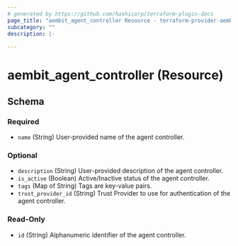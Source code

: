 ```yaml
---
# generated by https://github.com/hashicorp/terraform-plugin-docs
page_title: "aembit_agent_controller Resource - terraform-provider-aembit"
subcategory: ""
description: |-
  
---
```


# aembit_agent_controller (Resource)





<!-- schema generated by tfplugindocs -->
## Schema

### Required

- `name` (String) User-provided name of the agent controller.

### Optional

- `description` (String) User-provided description of the agent controller.
- `is_active` (Boolean) Active/Inactive status of the agent controller.
- `tags` (Map of String) Tags are key-value pairs.
- `trust_provider_id` (String) Trust Provider to use for authentication of the agent controller.

### Read-Only

- `id` (String) Alphanumeric identifier of the agent controller.
